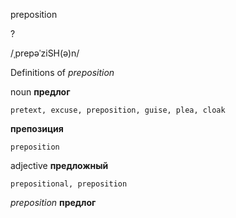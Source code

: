 preposition

?

/ˌprepəˈziSH(ə)n/

Definitions of _preposition_

noun
**предлог**

    pretext, excuse, preposition, guise, plea, cloak
**препозиция**

    preposition

adjective
**предложный**

    prepositional, preposition

_preposition_
**предлог**